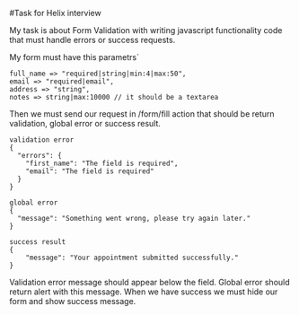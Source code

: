 #Task for Helix interview

My task is about Form Validation with writing javascript functionality code that must handle errors or success requests.

My form must have this parametrs`

```
full_name => "required|string|min:4|max:50",
email => "required|email",
address => "string",
notes => string|max:10000 // it should be a textarea
```

Then we must send our request in /form/fill action that should be return validation, global error or success result.

```
validation error
{
  "errors": {
    "first_name": "The field is required",
    "email": "The field is required"
  }
}

global error
{
  "message": "Something went wrong, please try again later."
}

success result
{
    "message": "Your appointment submitted successfully."
}
```


Validation error message should appear below the field.
Global error should return alert with this message.
When we have success we must hide our form and show success message.
